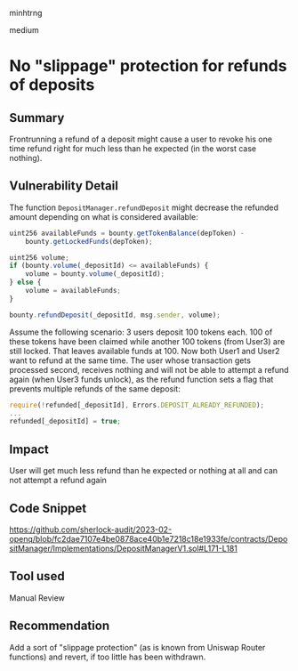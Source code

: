 minhtrng

medium

# No "slippage" protection for refunds of deposits

## Summary

Frontrunning a refund of a deposit might cause a user to revoke his one time refund right for much less than he expected (in the worst case nothing).

## Vulnerability Detail

The function `DepositManager.refundDeposit` might decrease the refunded amount depending on what is considered available:

```js
uint256 availableFunds = bounty.getTokenBalance(depToken) -
    bounty.getLockedFunds(depToken);

uint256 volume;
if (bounty.volume(_depositId) <= availableFunds) {
    volume = bounty.volume(_depositId);
} else {
    volume = availableFunds;
}

bounty.refundDeposit(_depositId, msg.sender, volume);
```

Assume the following scenario: 3 users deposit 100 tokens each. 100 of these tokens have been claimed while another 100 tokens (from User3) are still locked. That leaves available funds at 100. Now both User1 and User2 want to refund at the same time. The user whose transaction gets processed second, receives nothing and will not be able to attempt a refund again (when User3 funds unlock), as the refund function sets a flag that prevents multiple refunds of the same deposit:

```js
require(!refunded[_depositId], Errors.DEPOSIT_ALREADY_REFUNDED);
...
refunded[_depositId] = true;
```

## Impact

User will get much less refund than he expected or nothing at all and can not attempt a refund again

## Code Snippet

https://github.com/sherlock-audit/2023-02-openq/blob/fc2dae7107e4be0878ace40b1e7218c18e1933fe/contracts/DepositManager/Implementations/DepositManagerV1.sol#L171-L181

## Tool used

Manual Review

## Recommendation

Add a sort of "slippage protection" (as is known from Uniswap Router functions) and revert, if too little has been withdrawn.